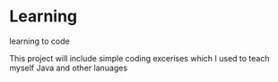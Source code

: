 # Learning
learning to code 


This project will include simple coding excerises which I used to teach myself Java and other lanuages 
